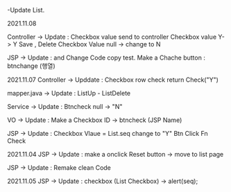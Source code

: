 -Update List.

2021.11.08

Controller -> Update : Checkbox value send to controller
                       Checkbox value Y- > Y Save , Delete
                       Checkbox Value null -> change to N
                       
JSP -> Update : <td> and <tr> Change Code copy test.
                Make a Chache button : btnchange (행열)

2021.11.07
Controller -> Upddate : Checkbox row check return
                        Check("Y")
  
mapper.java -> Update : ListUp - ListDelete
  
Service -> Update : Btncheck null -> "N"
  
VO -> Update : Make a Checkbox ID -> btncheck (JSP Name)
  
JSP -> Update : Checkbox Vlaue = List.seq change to "Y"
                Btn Click Fn Check

2021.11.04
JSP -> Update : make a onclick Reset button -> move to list page
  
JSP -> Update : Remake clean Code

2021.11.05
JSP -> Update : checkbox (List Checkbox) -> alert(seq);
